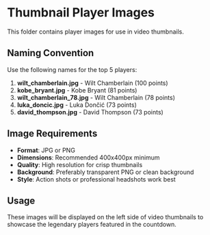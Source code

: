 # Thumbnail Player Images

This folder contains player images for use in video thumbnails.

## Naming Convention

Use the following names for the top 5 players:

1. **wilt_chamberlain.jpg** - Wilt Chamberlain (100 points)
2. **kobe_bryant.jpg** - Kobe Bryant (81 points) 
3. **wilt_chamberlain_78.jpg** - Wilt Chamberlain (78 points)
4. **luka_doncic.jpg** - Luka Dončić (73 points)
5. **david_thompson.jpg** - David Thompson (73 points)

## Image Requirements

- **Format**: JPG or PNG
- **Dimensions**: Recommended 400x400px minimum
- **Quality**: High resolution for crisp thumbnails
- **Background**: Preferably transparent PNG or clean background
- **Style**: Action shots or professional headshots work best

## Usage

These images will be displayed on the left side of video thumbnails to showcase the legendary players featured in the countdown.
